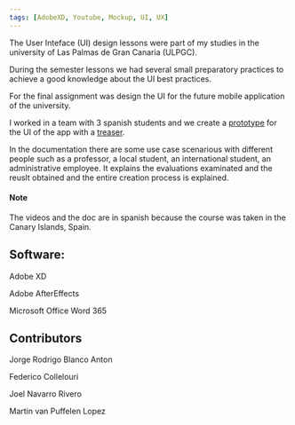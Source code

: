 ```yaml
---
tags: [AdobeXD, Youtube, Mockup, UI, UX]
---
```


The User Inteface (UI) design lessons were part of my studies in the university of Las Palmas de Gran Canaria (ULPGC).

During the semester lessons we had several small preparatory practices to achieve a good knowledge about the UI best practices.

For the final assignment was design the UI for the future mobile application of the university.

I worked in a team with 3 spanish students and we create a [prototype](https://youtu.be/oFMNQ0rdJNg) for the UI of the app with a [treaser](https://youtu.be/l7MbmNka6PQf).

In the documentation there are some use case scenarious with different people such as a professor, a local student, an international student, an administrative employee. It explains the evaluations examinated and the reuslt obtained and the entire creation process is explained.

#### Note
The videos and the doc are in spanish because the course was taken in the Canary Islands, Spain.

## Software:

Adobe XD

Adobe AfterEffects

Microsoft Office Word 365

## Contributors

Jorge Rodrigo Blanco Anton

Federico Collelouri

Joel Navarro Rivero

Martin van Puffelen Lopez
